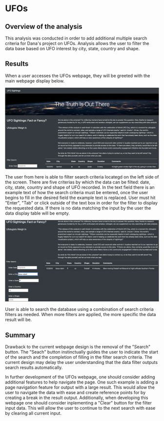 # UFOs

## Overview of the analysis
This analysis was conducted in order to add additional multiple search criteria for Dana's project on UFOs. Analysis allows the user to filter the data base based on UFO interest by city, state, country and shape. 

## Results

When a user accesses the UFOs webpage, they will be greeted with the main webpage display below. 

![Main Page](https://github.com/LMarty22/UFOs/blob/main/static/images/Webpage%20Main.png)

The user from here is able to filter search criteria locategd on the left side of the screen. There are five criterias by which the data can be filted: date, city, state, country and shape of UFO recorded. In the text field there is an example text of how the search criteria must be entered, once the user begins to fill in the desired field the example text is replaced. User must hit "Enter", "Tab" or click outside of the text box in order for the filter to display the requested data. If there is no data matching the input by the user the data display table will be empty. 

![Search Results](https://github.com/LMarty22/UFOs/blob/main/static/images/Search%20Example.png)

User is able to search the database using a combination of search criteria filters as needed. When more filters are applied, the more specific the data result will be. 

## Summary

Drawback to the current webpage design is the removal of the "Search" button. The "Seach" button instinctually guides the user to indicate the start of the search and the completion of filling in the filter search criteria. The current design may delay the user understanding that the data filter outputs search results automatically. 

In further development of the UFOs webpage, one should consider adding additional features to help navigate the page. One such example is adding a page navigation feature for output with a large result. This would allow the user to navigate the data with ease and create reference points for by creating a break in the result output.  Additionally, when developing this webpage one should consider inplementing a "Clear" button for the filter input data. This will allow the user to continue to the next search with ease by clearing all current input. 
